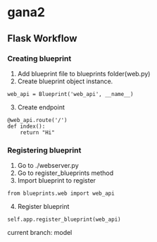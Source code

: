 # gana2

## Flask Workflow

### Creating blueprint

1. Add blueprint file to blueprints folder(web.py)
2. Create blueprint object instance.

```
web_api = Blueprint('web_api', __name__)
```

3. Create endpoint

```
@web_api.route('/')
def index():
    return "Hi"
```

### Registering blueprint

1. Go to ./webserver.py
2. Go to register_blueprints method
3. Import blueprint to register

```
from blueprints.web import web_api
```

4. Register blueprint

```
self.app.register_blueprint(web_api)
```

current branch: model
